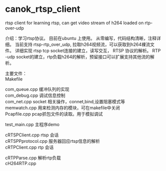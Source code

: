 # canok_rtsp_client
rtsp client for learning rtsp, can get video stream of h264 loaded on  rtp-over-udp


介绍：学习rtsp协议。 目前在ubuntu 上使用。 从零编写，代码结构清晰，注释详细。
      当前支持 rtsp-rtp_over_udp, 拉取h264视频流，可以获取到h264裸流文件。
   详细实现 rtsp tcp socket连接的建立，读写交互， RTSP 协议的解析。 RTP -udp socket的建立，rtp负载h264的解析，预留接口可以扩展支持其他流的解析。


主要文件：  
  Makefile  
    
com_queue.cpp 缓冲队列的实现  
com_debug.cpp 调试信息控制  
com_net.cpp   socket 相关操作，connet,bind,设置阻塞模式等  
memwatch.cpp   用来检测内存的模块，可在makefile中关闭  
Pcapfile.cpp   pcap抓包文件的读取。用于模拟调试 
   
test_main.cpp   主程序demo  
   
cRTSPClient.cpp rtsp 会话  
cRTSPPprotocol.cpp  服务器回应rtsp信息的解析  
cRTPClient.cpp  rtp 会话  

cRTPParse.cpp  解析rtp负载  
cH264RTP.cpp    
